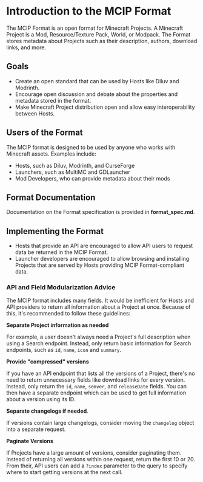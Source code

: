 # Introduction to the MCIP Format

The MCIP Format is an open format for Minecraft Projects. A Minecraft Project is a Mod, Resource/Texture Pack, World, or Modpack.
The Format stores metadata about Projects such as their description, authors, download links, and more.

## Goals

- Create an open standard that can be used by Hosts like Diluv and Modrinth.
- Encourage open discussion and debate about the properties and metadata stored in the format.
- Make Minecraft Project distribution open and allow easy interoperability between Hosts.

## Users of the Format

The MCIP format is designed to be used by anyone who works with Minecraft assets. Examples include:

- Hosts, such as Diluv, Modrinth, and CurseForge
- Launchers, such as MultiMC and GDLauncher
- Mod Developers, who can provide metadata about their mods

## Format Documentation

Documentation on the Format specification is provided in **format_spec.md**.

## Implementing the Format

- Hosts that provide an API are encouraged to allow API users to request data be returned in the MCIP Format.
- Launcher developers are encouraged to allow browsing and installing Projects that are served by Hosts providing MCIP Format-compliant data.

### API and Field Modularization Advice

The MCIP format includes many fields. It would be inefficient for Hosts and API providers to return all information about a Project at once. Because of this, it's recommended to follow these guidelines:

**Separate Project information as needed**

For example, a user doesn't always need a Project's full description when using a Search endpoint. Instead, only return basic information for Search endpoints, such as `id`, `name`, `icon` and `summary`.

**Provide "compressed" versions**

If you have an API endpoint that lists all the versions of a Project, there's no need to return unnecessary fields like download links for every version. Instead, only return the `id`, `name`, `semver`, and `releaseDate` fields. You can then have a separate endpoint which can be used to get full information about a version using its ID.

**Separate changelogs if needed**.

If versions contain large changelogs, consider moving the `changelog` object into a separate request.

**Paginate Versions**

If Projects have a large amount of versions, consider paginating them. Instead of returning all versions within one request, return the first 10 or 20. From their, API users can add a `?index` parameter to the query to specify where to start getting versions at the next call.
